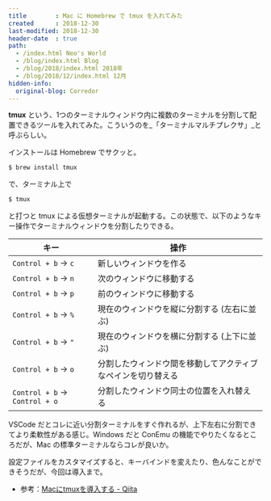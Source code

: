 ```yaml
---
title        : Mac に Homebrew で tmux を入れてみた
created      : 2018-12-30
last-modified: 2018-12-30
header-date  : true
path:
  - /index.html Neo's World
  - /blog/index.html Blog
  - /blog/2018/index.html 2018年
  - /blog/2018/12/index.html 12月
hidden-info:
  original-blog: Corredor
---
```


__tmux__ という、1つのターミナルウィンドウ内に複数のターミナルを分割して配置できるツールを入れてみた。こういうのを_「ターミナルマルチプレクサ」_と呼ぶらしい。

インストールは Homebrew でサクッと。

```bash
$ brew install tmux
```

で、ターミナル上で

```bash
$ tmux
```

と打つと tmux による仮想ターミナルが起動する。この状態で、以下のようなキー操作でターミナルウィンドウを分割したりできる。

| キー                            | 操作                                                        |
|--------------------------------|--------------------------------------------------------------|
| `Control + b` → `c`           | 新しいウィンドウを作る                                       |
| `Control + b` → `n`           | 次のウィンドウに移動する                                     |
| `Control + b` → `p`           | 前のウィンドウに移動する                                     |
| `Control + b` → `%`           | 現在のウィンドウを縦に分割する (左右に並ぶ)                  |
| `Control + b` → `"`           | 現在のウィンドウを横に分割する (上下に並ぶ)                  |
| `Control + b` → `o`           | 分割したウィンドウ間を移動してアクティブなペインを切り替える |
| `Control + b` → `Control + o` | 分割したウィンドウ同士の位置を入れ替える                     |

VSCode だとコレに近い分割ターミナルをすぐ作れるが、上下左右に分割できてより柔軟性がある感じ。Windows だと ConEmu の機能でやりたくなるところだが、Mac の標準ターミナルならコレが良いか。

設定ファイルをカスタマイズすると、キーバインドを変えたり、色んなことができそうだが、今回は導入まで。

- 参考：[Macにtmuxを導入する - Qiita](https://qiita.com/michiomochi@github/items/4bf8e34a91bbf3d9af20)
